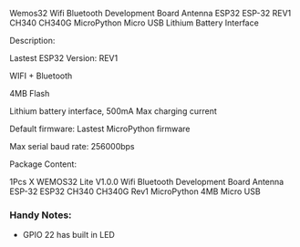 


Wemos32 Wifi Bluetooth Development Board Antenna ESP32 ESP-32 REV1 CH340 CH340G MicroPython Micro USB Lithium Battery Interface

 

Description:

Lastest ESP32 Version: REV1

WIFI + Bluetooth 

4MB Flash

Lithium battery interface, 500mA Max charging current

Default firmware: Lastest MicroPython firmware

Max serial baud rate: 256000bps
  

Package Content:

1Pcs  X WEMOS32 Lite V1.0.0 Wifi Bluetooth Development Board Antenna ESP-32 ESP32 CH340 CH340G Rev1 MicroPython 4MB Micro USB


### Handy Notes:

-  GPIO 22 has built in LED

